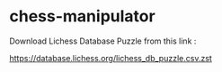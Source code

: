# chess-manipulator

Download Lichess Database Puzzle from this link :

https://database.lichess.org/lichess_db_puzzle.csv.zst

